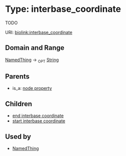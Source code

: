
# Type: interbase_coordinate


TODO

URI: [biolink:interbase_coordinate](https://w3id.org/biolink/vocab/interbase_coordinate)


## Domain and Range

[NamedThing](NamedThing.md) ->  <sub>OPT</sub> [String](types/String.md)

## Parents

 *  is_a: [node property](node_property.md)

## Children

 *  [end interbase coordinate](end_interbase_coordinate.md)
 *  [start interbase coordinate](start_interbase_coordinate.md)

## Used by

 * [NamedThing](NamedThing.md)
